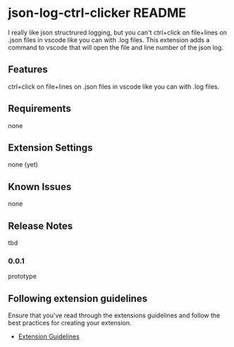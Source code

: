 # json-log-ctrl-clicker README

I really like json structrured logging, but you can't ctrl+click on file+lines on .json files in vscode like you can with .log files. This extension adds a command to vscode that will open the file and line number of the json log.

## Features

ctrl+click on file+lines on .json files in vscode like you can with .log files.

## Requirements

none

## Extension Settings

none (yet)

## Known Issues

none

## Release Notes

tbd

### 0.0.1

prototype


## Following extension guidelines

Ensure that you've read through the extensions guidelines and follow the best practices for creating your extension.

* [Extension Guidelines](https://code.visualstudio.com/api/references/extension-guidelines)